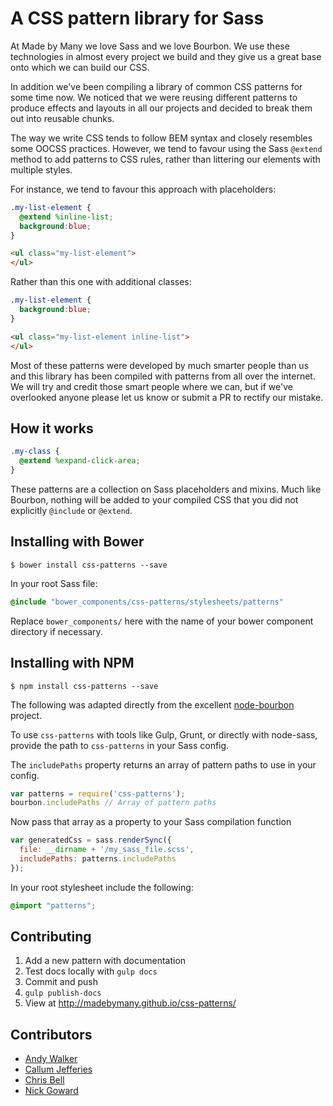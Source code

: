 # A CSS pattern library for Sass

At Made by Many we love Sass and we love Bourbon. We use these technologies in almost every project we build and they give us a great base onto which we can build our CSS.

In addition we've been compiling a library of common CSS patterns for some time now. We noticed that we were reusing different patterns to produce effects and layouts in all our projects and decided to break them out into reusable chunks.

The way we write CSS tends to follow BEM syntax and closely resembles some OOCSS practices. However, we tend to favour using the Sass ``@extend`` method to add patterns to CSS rules, rather than littering our elements with multiple styles.

For instance, we tend to favour this approach with placeholders:

```scss
.my-list-element {
  @extend %inline-list;
  background:blue;
}
```

```html
<ul class="my-list-element">
</ul>
```

Rather than this one with additional classes:

```scss
.my-list-element {
  background:blue;
}
```

```html
<ul class="my-list-element inline-list">
</ul>
```

Most of these patterns were developed by much smarter people than us and this library has been compiled with patterns from all over the internet. We will try and credit those smart people where we can, but if we've overlooked anyone please let us know or submit a PR to rectify our mistake.

## How it works

```scss
.my-class {
  @extend %expand-click-area;
}
```
These patterns are a collection on Sass placeholders and mixins. Much like Bourbon, nothing will be added to your compiled CSS that you did not explicitly ``@include`` or ``@extend``.

## Installing with Bower

```
$ bower install css-patterns --save
```

In your root Sass file:

```scss
@include "bower_components/css-patterns/stylesheets/patterns"
```

Replace ``bower_components/`` here with the name of your bower component directory if necessary.

## Installing with NPM

```
$ npm install css-patterns --save
```

The following was adapted directly from the excellent [node-bourbon](https://github.com/lacroixdesign/node-bourbon) project.

To use `css-patterns` with tools like Gulp, Grunt, or directly with node-sass, provide the path to `css-patterns` in your Sass config.

The ``includePaths`` property returns an array of pattern paths to use in your config.

```js
var patterns = require('css-patterns');
bourbon.includePaths // Array of pattern paths
```

Now pass that array as a property to your Sass compilation function

```js
var generatedCss = sass.renderSync({
  file: __dirname + '/my_sass_file.scss',
  includePaths: patterns.includePaths
});
```

In your root stylesheet include the following:

```scss
@import "patterns";
```

## Contributing

1. Add a new pattern with documentation
2. Test docs locally with `gulp docs`
3. Commit and push
4. `gulp publish-docs`
5. View at http://madebymany.github.io/css-patterns/

## Contributors

* [Andy Walker](https://github.com/ninjabiscuit)
* [Callum Jefferies](https://github.com/callum)
* [Chris Bell](https://github.com/cjbell88)
* [Nick Goward](https://github.com/NickGoward)
